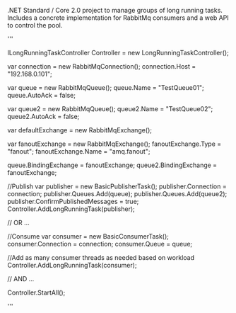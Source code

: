 .NET Standard / Core 2.0 project to manage groups of long running tasks. Includes a concrete implementation for RabbitMq consumers and a web API to control the pool.


'''

ILongRunningTaskController Controller = new LongRunningTaskController();

var connection = new RabbitMqConnection();
connection.Host = "192.168.0.101";
            
var queue = new RabbitMqQueue();
queue.Name = "TestQueue01";
queue.AutoAck = false;

var queue2 = new RabbitMqQueue();
queue2.Name = "TestQueue02";
queue2.AutoAck = false;

var defaultExchange = new RabbitMqExchange();

var fanoutExchange = new RabbitMqExchange();
fanoutExchange.Type = "fanout";
fanoutExchange.Name = "amq.fanout";

queue.BindingExchange = fanoutExchange;
queue2.BindingExchange = fanoutExchange;
	
//Publish 
var publisher = new BasicPublisherTask();
publisher.Connection = connection;
publisher.Queues.Add(queue);
publisher.Queues.Add(queue2);
publisher.ConfirmPublishedMessages = true;
Controller.AddLongRunningTask(publisher);

// OR ...

//Consume
var consumer = new BasicConsumerTask();
consumer.Connection = connection;
consumer.Queue = queue;

//Add as many consumer threads as needed based on workload
Controller.AddLongRunningTask(consumer);

// AND ...

Controller.StartAll();
					

'''